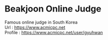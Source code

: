 # Beakjoon Online Judge
Famous online judge in South Korea <br>
Url : https://www.acmicpc.net <br>
Profile : https://www.acmicpc.net/user/gyuhwan